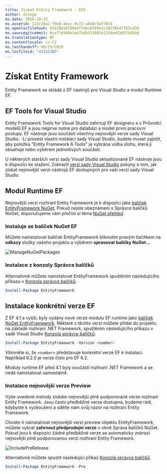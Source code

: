 ```yaml
---
title: Získat Entity Framework - EF6
author: divega
ms.date: 2016-10-23
ms.assetid: 122c38a2-f9e8-4ecc-9c72-a83bc9af7814
ms.openlocfilehash: 91b78e56f60edf7ebc8769b1c385f8547f63cd3d
ms.sourcegitcommit: 0cef7d448e1e47bdb333002e2254ed42d57b45b6
ms.translationtype: MT
ms.contentlocale: cs-CZ
ms.lasthandoff: 08/29/2018
ms.locfileid: "43152385"
---
```

# <a name="get-entity-framework"></a>Získat Entity Framework
Entity Framework se skládá z EF nástrojů pro Visual Studio a modul Runtime EF.

## <a name="ef-tools-for-visual-studio"></a>EF Tools for Visual Studio

Entity Framework Tools for Visual Studio zahrnují EF designeru a v Průvodci modelů EF a jsou nejprve nutné pro databázi a model první pracovní postupy. EF nástroje jsou součástí všechny nejnovější verze sady Visual Studio. -Li provést vlastní instalaci sady Visual Studio, budete muset zajistit, aby položka "Entity Framework 6 Tools" je vybrána volba úlohu, která ji obsahuje nebo výběrem jednotlivých součástí.

U některých starších verzí sady Visual Studio aktualizované EF nástroje jsou k dispozici ke stažení. Zobrazit [verzí sady Visual Studio](~/ef6/what-is-new/visual-studio.md) pokyny o tom, jak získat nejnovější verzi nástrojů EF dostupných pro vaši verzi sady Visual Studio.

## <a name="ef-runtime"></a>Modul Runtime EF

Nejnovější verzi rozhraní Entity Framework je k dispozici jako [balíček EntityFramework NuGet](http://nuget.org/packages/EntityFramework/). Pokud nejste obeznámeni s Správce balíčků NuGet, doporučujeme vám přečíst si téma [NuGet přehled](https://docs.microsoft.com/nuget/consume-packages/overview-and-workflow).

### <a name="installing-the-ef-nuget-package"></a>Instaluje se balíček NuGet EF

Můžete nainstalovat balíček EntityFramework kliknutím pravým tlačítkem na **odkazy** složky vašeho projektu a výběrem **spravovat balíčky NuGet...**

![ManageNuGetPackages](~/ef6/media/managenugetpackages.png)

### <a name="installing-from-package-manager-console"></a>Instalace z konzoly Správce balíčků

Alternativně můžete nainstalovat EntityFramework spuštěním následujícího příkazu v [Konzola správce balíčků](http://docs.nuget.org/docs/start-here/using-the-package-manager-console).

``` powershell
Install-Package EntityFramework
```

## <a name="installing-a-specific-version-of-ef"></a>Instalace konkrétní verze EF

Z EF 4.1 a vyšší, byly vydány nové verze modulu EF runtime jako [balíček NuGet EntityFramework](https://www.nuget.org/packages/EntityFramework/). Některé z těchto verzí můžete přidat do projektu na základě rozhraní .NET Framework, spuštěním následujícího příkazu v sadě Visual Studio [Konzola správce balíčků](http://docs.nuget.org/docs/start-here/using-the-package-manager-console):

``` powershell
Install-Package EntityFramework -Version <number>
```

Všimněte si, že `<number>` představuje konkrétní verze EF k instalaci. Například 6.2.0 je verze číslo pro EF 6.2.   

Moduly runtime EF před 4.1 byly součástí rozhraní .NET Framework a se nedá nainstalovat samostatně.

### <a name="installing-the-latest-preview"></a>Instalace nejnovější verze Preview

Výše uvedené metody získáte nejnovější plně podporované verze rozhraní Entity Framework. Jsou často předběžné verze dostupná, budeme rádi, kdybyste k vyzkoušení a sdělte nám svůj názor na rozhraní Entity Framework.

Chcete-li nainstalovat nejnovější verzi preview objektu EntityFramework, můžete vybrat **zahrnout předprodejní verze** v okně Správa balíčků NuGet. Pokud jsou k dispozici žádné předběžné verze se automaticky zobrazí nejnovější plně podporovanou verzi rozhraní Entity Framework.

![IncludePreRelease](~/ef6/media/includeprerelease.png)

Alternativně můžete spustit následující příkaz [Konzola správce balíčků](http://docs.nuget.org/docs/start-here/using-the-package-manager-console).

``` powershell
Install-Package EntityFramework -Pre
```
